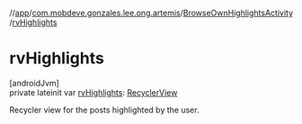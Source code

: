 //[app](../../../index.md)/[com.mobdeve.gonzales.lee.ong.artemis](../index.md)/[BrowseOwnHighlightsActivity](index.md)/[rvHighlights](rv-highlights.md)

# rvHighlights

[androidJvm]\
private lateinit var [rvHighlights](rv-highlights.md): [RecyclerView](https://developer.android.com/reference/kotlin/androidx/recyclerview/widget/RecyclerView.html)

Recycler view for the posts highlighted by the user.
